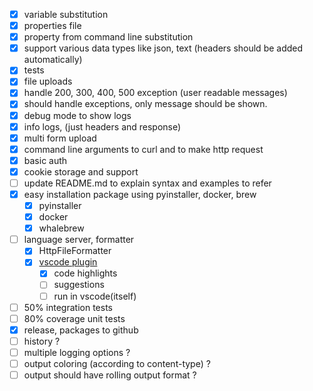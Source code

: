 - [x] variable substitution
- [x] properties file
- [x] property from command line substitution
- [x] support various data types like json, text (headers should be added automatically)
- [x] tests
- [x] file uploads
- [x] handle 200, 300, 400, 500 exception (user readable messages)
- [x] should handle exceptions, only message should be shown.
- [x] debug mode to show logs
- [x] info logs, (just headers and response)
- [x] multi form upload
- [X] command line arguments to curl and to make http request
- [x] basic auth
- [x] cookie storage and support
- [ ] update README.md to explain syntax and examples to refer
- [x] easy installation package using pyinstaller, docker, brew
  - [x] pyinstaller
  - [x] docker
  - [x] whalebrew
- [ ] language server, formatter
  - [x] HttpFileFormatter
  - [x] [vscode plugin](https://github.com/cedric05/dothttp-code.git)
    - [x] code highlights
    - [ ] suggestions
    - [ ] run in vscode(itself)
- [ ] 50% integration tests
- [ ] 80% coverage unit tests
- [x] release, packages to github
- [ ] history ?
- [ ] multiple logging options ?
- [ ] output coloring (according to content-type) ?
- [ ] output should have rolling output format ? 